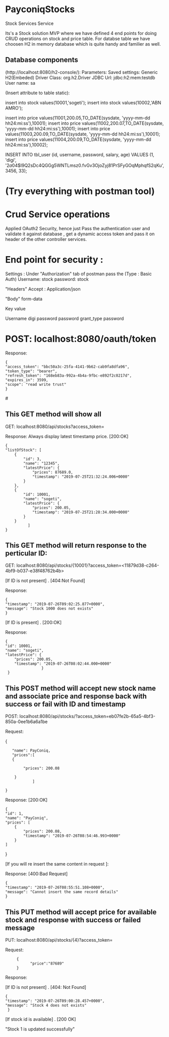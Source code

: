 # PayconiqStocks
Stock Services
Service

Its's a Stock solution MVP where we have defined 4 end points for doing CRUD operations on stock and price table.
For databse table we have choosen H2 in memory database which is quite handy and familier as well.

## Database components 

(http://localhost:8080/h2-console/):
Parameters:
Saved settings: Generic H2(Embeded)
Driver Class: org.h2.Driver
JDBC Url: jdbc:h2:mem:testdb
User name: sa

(Insert attribute to table static): 

insert into stock values(10001,'sogeti');
insert into stock values(10002,'ABN AMRO');

insert into price values(11001,200.05,TO_DATE(sysdate, 'yyyy-mm-dd hh24:mi:ss'),10001);
insert into price values(11002,200.07,TO_DATE(sysdate, 'yyyy-mm-dd hh24:mi:ss'),10001);
insert into price values(11003,200.09,TO_DATE(sysdate, 'yyyy-mm-dd hh24:mi:ss'),10001);
insert into price values(11004,200.09,TO_DATE(sysdate, 'yyyy-mm-dd hh24:mi:ss'),10002);


INSERT INTO tbl_user (id, username, password, salary, age) VALUES (1, 'digi',   '$2a$04$I9Q2sDc4QGGg5WNTLmsz0.fvGv3OjoZyj81PrSFyGOqMphqfS2qKu', 3456, 33);

# (Try everything with postman tool)

# Crud Service operations

Applied OAuth2 Security, hence just Pass the authentication user and validate it against database , get a dynamic access token and pass it on header of the other controller services.

   # End point for security  :
   
   Settings : Under "Authorization" tab of postman pass the (Type : Basic Auth)
   Username: stock
   password: stock
   
   "Headers" 
   Accept : Application/json
   
   "Body"      form-data
   
   Key                value
   
   Username           digi
   password           password
   grant_type         password
   
  # POST: localhost:8080/oauth/token
   
   Response: 
   
    {
    "access_token": "bbc50a3c-25fa-4141-9b62-cab9fa8dfa96",
    "token_type": "bearer",
    "refresh_token": "168eb83a-992a-4b4a-9fbc-e892f2c0217d",
    "expires_in": 3599,
    "scope": "read write trust"
    }

#<After generating the access_token pass it in header of other services to validate>

## This GET method will show all 
GET: localhost:8080/api/stocks?access_token=<bbc50a3c-25fa-4141-9b62-cab9fa8dfa96>
  
  Response:      Always display latest timestamp price.   [200:OK]
  
    {
    "listOfStock": [
        {
            "id": 3,
            "name": "12345",
            "latestPrice": {
                "prices": 87689.0,
                "timestamp": "2019-07-25T21:32:24.006+0000"
            }
        },
        {
            "id": 10001,
            "name": "sogeti",
            "latestPrice": {
                "prices": 200.05,
                "timestamp": "2019-07-25T21:28:34.000+0000"
            }
        }
              ]
    }
  
## This GET method will return response to the perticular ID:
GET: localhost:8080/api/stocks/{10001}?access_token=<11879d38-c264-4bf9-b037-e38f48762b4b>

[If ID is not present] .    [404:Not Found]
  
  Response:
  
       
    {
    "timestamp": "2019-07-26T09:02:25.877+0000",
    "message": "Stock 1000 does not exists"
    }

[If ID is present] .       [200:OK]

 Response:
 
       
    {
    "id": 10001,
    "name": "sogeti",
    "latestPrice": {
        "prices": 200.05,
        "timestamp": "2019-07-26T08:02:44.000+0000"
                    }
     }

  
## This POST method will accept new stock name and associate price and response back with success or fail with ID and timestamp
POST: localhost:8080/api/stocks/?access_token=eb07fe2b-65a5-4bf3-850a-0ee1b6a6a1be

  Request: 
  
  {
       
       "name": PayConiq,
       "prices":[
       {
            
            "prices": 200.08
            
        }
                ]  
       
    }
    
   Response:           [200:OK]
    
    {
    "id": 1,
    "name": "PayConiq",
    "prices": [
        {
            "prices": 200.08,
            "timestamp": "2019-07-26T08:54:46.993+0000"
        }
    ]
}

[If you will re insert the same content in request ]:

  Response:         [400:Bad Request]
  
    {
    "timestamp": "2019-07-26T08:55:51.108+0000",
    "message": "Cannot insert the same record details"
    }

  ## This PUT method will accept price for available stock and response with success or failed message
  
  PUT: localhost:8080/api/stocks/{4}?access_token=<eb07fe2b-65a5-4bf3-850a-0ee1b6a6a1be>
    
    
   Request:  
    
         {
	           "price":"87689"
         }
        
    
   Response:
    
   [If ID is not present] .      [404: Not Found]
    
    {
    "timestamp": "2019-07-26T09:00:28.457+0000",
    "message": "Stock 4 does not exists"
     }

[If stock id is available] .      [200 OK]

"Stock 1 is updated successfully"




    
         
    
     
    

    
    

   
